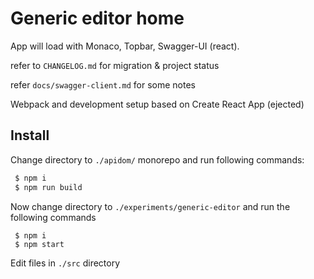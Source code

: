 # Generic editor home

App will load with Monaco, Topbar, Swagger-UI (react).

refer to `CHANGELOG.md` for migration & project status

refer `docs/swagger-client.md` for some notes

Webpack and development setup based on Create React App (ejected)

## Install

Change directory to `./apidom/` monorepo and run following commands:

```sh
 $ npm i
 $ npm run build
```

Now change directory to `./experiments/generic-editor` and run the following commands

```shell script
 $ npm i
 $ npm start
```

Edit files in `./src` directory
